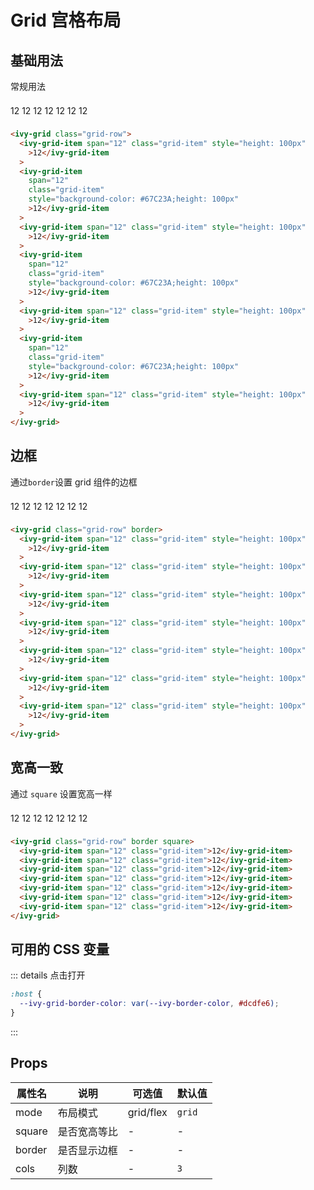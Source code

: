 # Grid 宫格布局

## 基础用法

常规用法

<ivy-grid class="grid-row">
    <ivy-grid-item span="12" class="grid-item" style="height: 100px">12</ivy-grid-item>
    <ivy-grid-item span="12" class="grid-item" style="height: 100px">12</ivy-grid-item>
    <ivy-grid-item span="12" class="grid-item" style="height: 100px">12</ivy-grid-item>
    <ivy-grid-item span="12" class="grid-item" style="height: 100px">12</ivy-grid-item>
    <ivy-grid-item span="12" class="grid-item" style="height: 100px">12</ivy-grid-item>
    <ivy-grid-item span="12" class="grid-item" style="height: 100px">12</ivy-grid-item>
    <ivy-grid-item span="12" class="grid-item" style="height: 100px">12</ivy-grid-item>
</ivy-grid>

```html
<ivy-grid class="grid-row">
  <ivy-grid-item span="12" class="grid-item" style="height: 100px"
    >12</ivy-grid-item
  >
  <ivy-grid-item
    span="12"
    class="grid-item"
    style="background-color: #67C23A;height: 100px"
    >12</ivy-grid-item
  >
  <ivy-grid-item span="12" class="grid-item" style="height: 100px"
    >12</ivy-grid-item
  >
  <ivy-grid-item
    span="12"
    class="grid-item"
    style="background-color: #67C23A;height: 100px"
    >12</ivy-grid-item
  >
  <ivy-grid-item span="12" class="grid-item" style="height: 100px"
    >12</ivy-grid-item
  >
  <ivy-grid-item
    span="12"
    class="grid-item"
    style="background-color: #67C23A;height: 100px"
    >12</ivy-grid-item
  >
  <ivy-grid-item span="12" class="grid-item" style="height: 100px"
    >12</ivy-grid-item
  >
</ivy-grid>
```

## 边框

通过`border`设置 grid 组件的边框

<ivy-grid class="grid-row" border>
    <ivy-grid-item span="12" class="grid-item" style="height: 100px">12</ivy-grid-item>
    <ivy-grid-item span="12" class="grid-item" style="height: 100px">12</ivy-grid-item>
    <ivy-grid-item span="12" class="grid-item" style="height: 100px">12</ivy-grid-item>
    <ivy-grid-item span="12" class="grid-item" style="height: 100px">12</ivy-grid-item>
    <ivy-grid-item span="12" class="grid-item" style="height: 100px">12</ivy-grid-item>
    <ivy-grid-item span="12" class="grid-item" style="height: 100px">12</ivy-grid-item>
    <ivy-grid-item span="12" class="grid-item" style="height: 100px">12</ivy-grid-item>
</ivy-grid>

```html
<ivy-grid class="grid-row" border>
  <ivy-grid-item span="12" class="grid-item" style="height: 100px"
    >12</ivy-grid-item
  >
  <ivy-grid-item span="12" class="grid-item" style="height: 100px"
    >12</ivy-grid-item
  >
  <ivy-grid-item span="12" class="grid-item" style="height: 100px"
    >12</ivy-grid-item
  >
  <ivy-grid-item span="12" class="grid-item" style="height: 100px"
    >12</ivy-grid-item
  >
  <ivy-grid-item span="12" class="grid-item" style="height: 100px"
    >12</ivy-grid-item
  >
  <ivy-grid-item span="12" class="grid-item" style="height: 100px"
    >12</ivy-grid-item
  >
  <ivy-grid-item span="12" class="grid-item" style="height: 100px"
    >12</ivy-grid-item
  >
</ivy-grid>
```

## 宽高一致

通过 `square` 设置宽高一样

<ivy-grid class="grid-row" border square>
    <ivy-grid-item span="12" class="grid-item">12</ivy-grid-item>
    <ivy-grid-item span="12" class="grid-item">12</ivy-grid-item>
    <ivy-grid-item span="12" class="grid-item">12</ivy-grid-item>
    <ivy-grid-item span="12" class="grid-item">12</ivy-grid-item>
    <ivy-grid-item span="12" class="grid-item">12</ivy-grid-item>
    <ivy-grid-item span="12" class="grid-item">12</ivy-grid-item>
    <ivy-grid-item span="12" class="grid-item">12</ivy-grid-item>
</ivy-grid>

```html
<ivy-grid class="grid-row" border square>
  <ivy-grid-item span="12" class="grid-item">12</ivy-grid-item>
  <ivy-grid-item span="12" class="grid-item">12</ivy-grid-item>
  <ivy-grid-item span="12" class="grid-item">12</ivy-grid-item>
  <ivy-grid-item span="12" class="grid-item">12</ivy-grid-item>
  <ivy-grid-item span="12" class="grid-item">12</ivy-grid-item>
  <ivy-grid-item span="12" class="grid-item">12</ivy-grid-item>
  <ivy-grid-item span="12" class="grid-item">12</ivy-grid-item>
</ivy-grid>
```

## 可用的 CSS 变量

::: details 点击打开

```css
:host {
  --ivy-grid-border-color: var(--ivy-border-color, #dcdfe6);
}
```

:::

## Props

| 属性名 | 说明         | 可选值    | 默认值 |
| ------ | ------------ | --------- | ------ |
| mode   | 布局模式     | grid/flex | `grid` |
| square | 是否宽高等比 | -         | -      |
| border | 是否显示边框 | -         | -      |
| cols   | 列数         | -         | `3`    |

<style scoped>
.grid-item {
    line-height: 32px;
    text-align: center;
}

</style>
